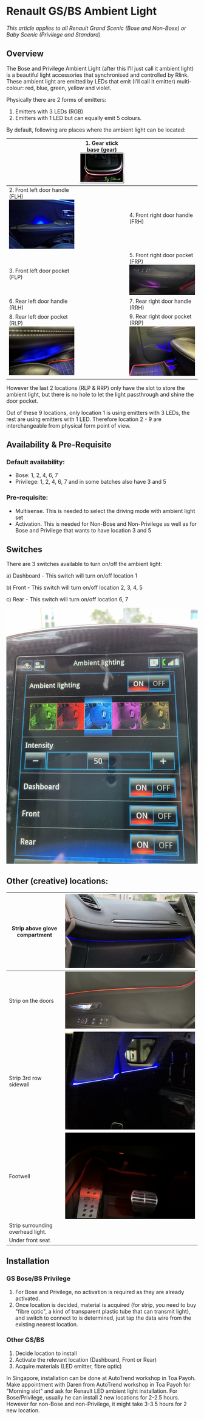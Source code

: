 # **Renault GS/BS Ambient Light**

*This article applies to all Renault Grand Scenic (Bose and Non-Bose) or Baby Scenic (Privilege and Standard)*



## Overview

The Bose and Privilege Ambient Light (after this I’ll just call it ambient light) is a beautiful light accessories that synchronised and controlled by Rlink. These ambient light are emitted by LEDs that emit (I’ll call it emitter) multi-colour: red, blue, green, yellow and violet.

Physically there are 2 forms of emitters:

1. Emitters with 3 LEDs (RGB)
2. Emitters with 1 LED but can equally emit 5 colours.



By default, following are places where the ambient light can be located:

|                                                              | 1. Gear stick base (gear)![Gear Base](https://github.com/sinwe/rlink-ambient-light/raw/master/Article%20Images/Gear%20Base.jpg) |                                                              |
| ------------------------------------------------------------ | :----------------------------------------------------------: | ------------------------------------------------------------ |
| 2. Front left door handle (FLH)![Front Left handle](https://github.com/sinwe/rlink-ambient-light/raw/master/Article%20Images/Ambient%20Light%20Front%20Left%20Handle.jpg) |                                                              | 4. Front right door handle (FRH)                             |
| 3. Front left door pocket (FLP)                              |                                                              | 5. Front right door pocket (FRP)![Front right door pocket](https://github.com/sinwe/rlink-ambient-light/raw/master/Article%20Images/Ambient%20Light%20Front%20Right%20Pocket.png) |
| 6. Rear left door handle (RLH)                               |                                                              | 7. Rear right door handle (RRH)                              |
| 8. Rear left door pocket (RLP)![Rear Left door pocket](https://github.com/sinwe/rlink-ambient-light/raw/master/Article%20Images/Ambient%20Light%20Rear%20Left%20Pocket.png) |                                                              | 9. Rear right door pocket (RRP)![Rear right door pocket](https://github.com/sinwe/rlink-ambient-light/raw/master/Article%20Images/Ambient%20Light%20Rear%20Right%20Pocket.png) |

However the last 2 locations (RLP & RRP) only have the slot to store the ambient light, but there is no hole to let the light passthrough and shine the door pocket.

Out of these 9 locations, only location 1 is using emitters with 3 LEDs, the rest are using emitters with 1 LED. Therefore location 2 - 9 are interchangeable from physical form point of view.



## Availability & Pre-Requisite

### Default availability:

- Bose: 1, 2, 4, 6, 7
- Privilege: 1, 2, 4, 6, 7 and in some batches also have 3 and 5



### Pre-requisite:

- Multisense. This is needed to select the driving mode with ambient light set
- Activation. This is needed for Non-Bose and Non-Privilege as well as for Bose and Privilege that wants to have location 3 and 5



## Switches

There are 3 switches available to turn on/off the ambient light:

a) Dashboard - This switch will turn on/off location 1

b) Front - This switch will turn on/off location 2, 3, 4, 5

c) Rear - This switch will turn on/off location 6, 7

![Ambient Light Switch](https://github.com/sinwe/rlink-ambient-light/raw/master/Article%20Images/Ambient%20Light%20Switches.jpeg)

## Other (creative) locations:

| Strip above glove compartment     | ![Glove Compartment](https://github.com/sinwe/rlink-ambient-light/raw/master/Article%20Images/Gloves%20Compartment.png) |
| --------------------------------- | ------------------------------------------------------------ |
| Strip on the doors                | ![Front door strip](https://github.com/sinwe/rlink-ambient-light/raw/master/Article%20Images/Front%20door%20strip.png) |
| Strip 3rd row sidewall            | ![3rd row](https://github.com/sinwe/rlink-ambient-light/raw/master/Article%20Images/3rd%20Row.png) |
| Footwell                          | ![Footwell](https://github.com/sinwe/rlink-ambient-light/raw/master/Article%20Images/Footwell.png) |
| Strip surrounding overhead light. |                                                              |
| Under front seat                  |                                                              |

## Installation

### GS Bose/BS Privilege

1. For Bose and Privilege, no activation is required as they are already activated.
2. Once location is decided, material is acquired (for strip, you need to buy "fibre optic", a kind of transparent plastic tube that can transmit light), and switch to connect to is determined, just tap the data wire from the existing nearest location.

### Other GS/BS

1. Decide location to install
2. Activate the relevant location (Dashboard, Front or Rear)
3. Acquire materials (LED emitter, fibre optic)

In Singapore, installation can be done at AutoTrend workshop in Toa Payoh. Make appointment with Daren from AutoTrend workshop in Toa Payoh for "Morning slot" and ask for Renault LED ambient light installation. For Bose/Privilege, usually he can install 2 new locations for 2-2.5 hours. However for non-Bose and non-Privilege, it might take 3-3.5 hours for 2 new location.